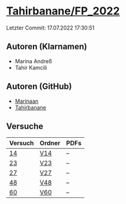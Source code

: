 # [Tahirbanane/FP_2022](https://github.com/Tahirbanane/FP_2022)

Letzter Commit: 17.07.2022 17:30:51

## Autoren (Klarnamen)
- Marina Andreß
- Tahir Kamcili

## Autoren (GitHub)
- [Marinaan](https://github.com/Marinaan)
- [Tahirbanane](https://github.com/Tahirbanane)

## Versuche

|       Versuch        |                           Ordner                            |PDFs|
|----------------------|-------------------------------------------------------------|----|
|[14](../../versuch/14)|[V14](https://github.com/Tahirbanane/FP_2022/tree/master/V14)|–   |
|[23](../../versuch/23)|[V23](https://github.com/Tahirbanane/FP_2022/tree/master/V23)|–   |
|[27](../../versuch/27)|[V27](https://github.com/Tahirbanane/FP_2022/tree/master/V27)|–   |
|[48](../../versuch/48)|[V48](https://github.com/Tahirbanane/FP_2022/tree/master/V48)|–   |
|[60](../../versuch/60)|[V60](https://github.com/Tahirbanane/FP_2022/tree/master/V60)|–   |
